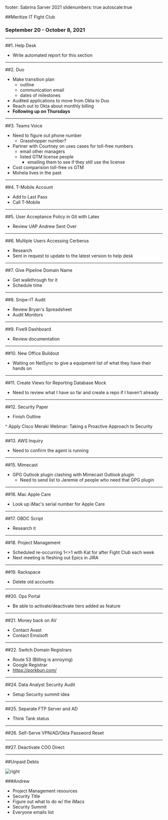 footer: Sabrina Sarver 2021
slidenumbers: true
autoscale:true

##Meritize IT Fight Club
### September 20 - October 8, 2021

---

##1. Help Desk
- Write automated report for this section

---

##2. Duo

- Make transition plan
  - outline
  - communication email
  - dates of milestones
- Audited applications to move from Okta to Duo
- Reach out to Okta about monthly billing
- **Following up on Thursdays**

---

##3. Teams Voice
- Need to figure out phone number
    - Grasshopper number?
- Partner with Courtney on uses cases for toll-free numbers
    - email other managers
    - listed GTM license people
      - emailing them to see if they still use the license
- Cost comparision toll-free vs GTM
- Mohela lives in the past

---

##4. T-Mobile Account
- Add to Last Pass
- Call T-Mobile

---

##5. User Acceptance Policy in Git with Latex
- Review UAP Andrew Sent Over

---

##6. Multiple Users Accessing Cerberus
- Research
- Sent in request to update to the latest version to help desk

---

##7. Give Pipeline Domain Name
- Get walkthrough for it
- Schedule time

---

##8. Snipe-IT Audit
- Review Bryan's Spreadsheet
- Audit Monitors

---

##9. Five9 Dashboard
- Review documentation

---

##10. New Office Buildout
- Waiting on NetSync to give a equipment list of what they have their hands on

---

##11. Create Views for Reporting Database Mock
- Need to review what I have so far and create a repo if I haven't already

---

##12. Security Paper
- Finish Outline

^ Apply Cisco Meraki Webinar: Taking a Proactive Approach to Security

---

##13. AWS Inquiry
- Need to confirm the agent is running

---

##15. Mimecast
- GPG Outlook plugin clashing with Mimecast Outlook plugin
  - Need to send list to Jeremie of people who need that GPG plugin

---

##16. Mac Apple Care
- Look up iMac's serial number for Apple Care

---

##17. OBDC Script
- Research it

---

##18. Project Management
- Scheduled re-occurring 1<>1 with Kat for after Fight Club each week
- Next meeting is fleshing out Epics in JIRA

---

##19. Rackspace
- Delete old accounts

---

##20. Ops Portal
- Be able to activate/deactivate tiers added as feature

---

##21. Money back on AV
- Contact Avast
- Contact Emsisoft

---

##22. Switch Domain Registrars
- Route 53 (Billing is annoying)
- Google Registrar
- https://porkbun.com/

---

##24. Data Analyst Security Audit

- Setup Security summit idea

---

##25. Separate FTP Server and AD

- Think Tank status

---

##26. Self-Serve VPN/AD/Okta Password Reset



---

##27. Deactivate COO Direct

---

##Unpaid Debts

![right](https://i.imgur.com/qsNlN7E.jpg)

###Andrew
- Project Management resources
- Security Title
- Figure out what to do w/ the iMacs
- Security Summit
- Everyone emails list